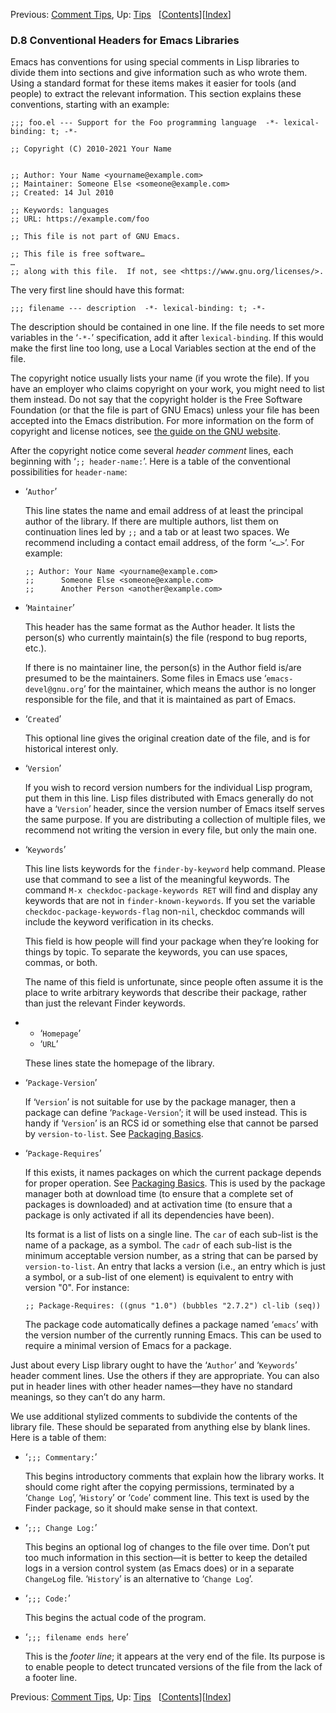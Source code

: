 <!-- This is the GNU Emacs Lisp Reference Manual
corresponding to Emacs version 27.2.

Copyright (C) 1990-1996, 1998-2021 Free Software Foundation,
Inc.

Permission is granted to copy, distribute and/or modify this document
under the terms of the GNU Free Documentation License, Version 1.3 or
any later version published by the Free Software Foundation; with the
Invariant Sections being "GNU General Public License," with the
Front-Cover Texts being "A GNU Manual," and with the Back-Cover
Texts as in (a) below.  A copy of the license is included in the
section entitled "GNU Free Documentation License."

(a) The FSF's Back-Cover Text is: "You have the freedom to copy and
modify this GNU manual.  Buying copies from the FSF supports it in
developing GNU and promoting software freedom." -->

<!-- Created by GNU Texinfo 6.7, http://www.gnu.org/software/texinfo/ -->

Previous: [Comment Tips](Comment-Tips.html), Up: [Tips](Tips.html)   \[[Contents](index.html#SEC_Contents "Table of contents")]\[[Index](Index.html "Index")]

### D.8 Conventional Headers for Emacs Libraries

Emacs has conventions for using special comments in Lisp libraries to divide them into sections and give information such as who wrote them. Using a standard format for these items makes it easier for tools (and people) to extract the relevant information. This section explains these conventions, starting with an example:

    ;;; foo.el --- Support for the Foo programming language  -*- lexical-binding: t; -*-

    ;; Copyright (C) 2010-2021 Your Name

```

;; Author: Your Name <yourname@example.com>
;; Maintainer: Someone Else <someone@example.com>
;; Created: 14 Jul 2010
```

    ;; Keywords: languages
    ;; URL: https://example.com/foo

    ;; This file is not part of GNU Emacs.

    ;; This file is free software…
    …
    ;; along with this file.  If not, see <https://www.gnu.org/licenses/>.

The very first line should have this format:

    ;;; filename --- description  -*- lexical-binding: t; -*-

The description should be contained in one line. If the file needs to set more variables in the ‘`-*-`’ specification, add it after `lexical-binding`. If this would make the first line too long, use a Local Variables section at the end of the file.

The copyright notice usually lists your name (if you wrote the file). If you have an employer who claims copyright on your work, you might need to list them instead. Do not say that the copyright holder is the Free Software Foundation (or that the file is part of GNU Emacs) unless your file has been accepted into the Emacs distribution. For more information on the form of copyright and license notices, see [the guide on the GNU website](https://www.gnu.org/licenses/gpl-howto.html).

After the copyright notice come several *header comment* lines, each beginning with ‘`;; header-name:`’. Here is a table of the conventional possibilities for `header-name`:

*   ‘`Author`’

    This line states the name and email address of at least the principal author of the library. If there are multiple authors, list them on continuation lines led by `;;` and a tab or at least two spaces. We recommend including a contact email address, of the form ‘`<…>`’. For example:

        ;; Author: Your Name <yourname@example.com>
        ;;      Someone Else <someone@example.com>
        ;;      Another Person <another@example.com>

*   ‘`Maintainer`’

    This header has the same format as the Author header. It lists the person(s) who currently maintain(s) the file (respond to bug reports, etc.).

    If there is no maintainer line, the person(s) in the Author field is/are presumed to be the maintainers. Some files in Emacs use ‘`emacs-devel@gnu.org`’ for the maintainer, which means the author is no longer responsible for the file, and that it is maintained as part of Emacs.

*   ‘`Created`’

    This optional line gives the original creation date of the file, and is for historical interest only.

*   ‘`Version`’

    If you wish to record version numbers for the individual Lisp program, put them in this line. Lisp files distributed with Emacs generally do not have a ‘`Version`’ header, since the version number of Emacs itself serves the same purpose. If you are distributing a collection of multiple files, we recommend not writing the version in every file, but only the main one.

*   ‘`Keywords`’

    This line lists keywords for the `finder-by-keyword` help command. Please use that command to see a list of the meaningful keywords. The command `M-x checkdoc-package-keywords RET` will find and display any keywords that are not in `finder-known-keywords`. If you set the variable `checkdoc-package-keywords-flag` non-`nil`, checkdoc commands will include the keyword verification in its checks.

    This field is how people will find your package when they’re looking for things by topic. To separate the keywords, you can use spaces, commas, or both.

    The name of this field is unfortunate, since people often assume it is the place to write arbitrary keywords that describe their package, rather than just the relevant Finder keywords.

*   *   ‘`Homepage`’
    *   ‘`URL`’

    These lines state the homepage of the library.

*   ‘`Package-Version`’

    If ‘`Version`’ is not suitable for use by the package manager, then a package can define ‘`Package-Version`’; it will be used instead. This is handy if ‘`Version`’ is an RCS id or something else that cannot be parsed by `version-to-list`. See [Packaging Basics](Packaging-Basics.html).

*   ‘`Package-Requires`’

    If this exists, it names packages on which the current package depends for proper operation. See [Packaging Basics](Packaging-Basics.html). This is used by the package manager both at download time (to ensure that a complete set of packages is downloaded) and at activation time (to ensure that a package is only activated if all its dependencies have been).

    Its format is a list of lists on a single line. The `car` of each sub-list is the name of a package, as a symbol. The `cadr` of each sub-list is the minimum acceptable version number, as a string that can be parsed by `version-to-list`. An entry that lacks a version (i.e., an entry which is just a symbol, or a sub-list of one element) is equivalent to entry with version "0". For instance:

        ;; Package-Requires: ((gnus "1.0") (bubbles "2.7.2") cl-lib (seq))

    The package code automatically defines a package named ‘`emacs`’ with the version number of the currently running Emacs. This can be used to require a minimal version of Emacs for a package.

Just about every Lisp library ought to have the ‘`Author`’ and ‘`Keywords`’ header comment lines. Use the others if they are appropriate. You can also put in header lines with other header names—they have no standard meanings, so they can’t do any harm.

We use additional stylized comments to subdivide the contents of the library file. These should be separated from anything else by blank lines. Here is a table of them:

*   ‘`;;; Commentary:`’

    This begins introductory comments that explain how the library works. It should come right after the copying permissions, terminated by a ‘`Change Log`’, ‘`History`’ or ‘`Code`’ comment line. This text is used by the Finder package, so it should make sense in that context.

*   ‘`;;; Change Log:`’

    This begins an optional log of changes to the file over time. Don’t put too much information in this section—it is better to keep the detailed logs in a version control system (as Emacs does) or in a separate `ChangeLog` file. ‘`History`’ is an alternative to ‘`Change Log`’.

*   ‘`;;; Code:`’

    This begins the actual code of the program.

*   ‘`;;; filename ends here`’

    This is the *footer line*; it appears at the very end of the file. Its purpose is to enable people to detect truncated versions of the file from the lack of a footer line.

Previous: [Comment Tips](Comment-Tips.html), Up: [Tips](Tips.html)   \[[Contents](index.html#SEC_Contents "Table of contents")]\[[Index](Index.html "Index")]
